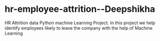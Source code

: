 # hr-employee-attrition--Deepshikha
HR Attrition data Python machine Learning Project. In this project we help identify employees likely to leave the company with the help of Machine Learning
